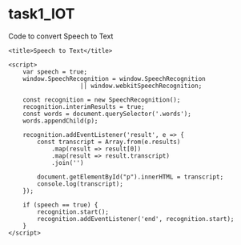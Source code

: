 # task1_IOT
Code to convert Speech to Text

<!DOCTYPE html>
<html lang="en">

<head>
	<meta charset="UTF-8">
	<meta name="viewport" content=
		"width=device-width, initial-scale=1.0">

	<title>Speech to Text</title>
</head>

<body>
	<div class="words" contenteditable>
		<p id="p"></p>
	</div>

	<script>
		var speech = true;
		window.SpeechRecognition = window.SpeechRecognition
						|| window.webkitSpeechRecognition;

		const recognition = new SpeechRecognition();
		recognition.interimResults = true;
		const words = document.querySelector('.words');
		words.appendChild(p);

		recognition.addEventListener('result', e => {
			const transcript = Array.from(e.results)
				.map(result => result[0])
				.map(result => result.transcript)
				.join('')

			document.getElementById("p").innerHTML = transcript;
			console.log(transcript);
		});
		
		if (speech == true) {
			recognition.start();
			recognition.addEventListener('end', recognition.start);
		}
	</script>
</body>

</html>
